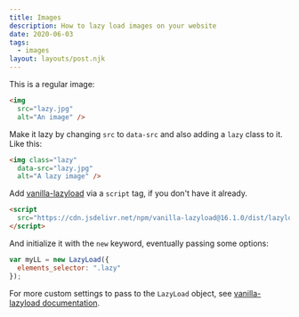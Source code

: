 ```yaml
---
title: Images
description: How to lazy load images on your website
date: 2020-06-03
tags:
  - images
layout: layouts/post.njk
---
```


This is a regular image:

```html
<img
  src="lazy.jpg"
  alt="An image" />
```

Make it lazy by changing `src` to `data-src` and also adding a `lazy` class to it. Like this:

```html
<img class="lazy"
  data-src="lazy.jpg"
  alt="A lazy image" />
```

Add [vanilla-lazyload](https://github.com/verlok/vanilla-lazyload) via a `script` tag, if you don't have it already.

```html
<script
  src="https://cdn.jsdelivr.net/npm/vanilla-lazyload@16.1.0/dist/lazyload.min.js">
</script>
```

And initialize it with the `new` keyword, eventually passing some options:

```js
var myLL = new LazyLoad({
  elements_selector: ".lazy"
});
```

For more custom settings to pass to the `LazyLoad` object, see [vanilla-lazyload documentation](https://github.com/verlok/vanilla-lazyload).
